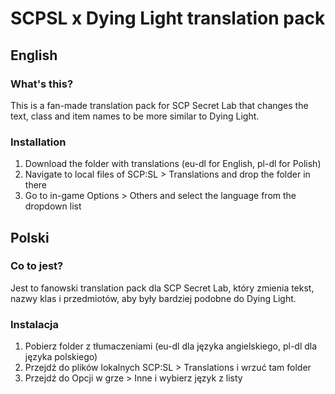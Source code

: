# SCPSL x Dying Light translation pack
## English
### What's this?
This is a fan-made translation pack for SCP Secret Lab that changes the text, class and item names to be more similar to Dying Light. 
### Installation
1. Download the folder with translations (eu-dl for English, pl-dl for Polish)
2. Navigate to local files of SCP:SL > Translations and drop the folder in there
3. Go to in-game Options > Others and select the language from the dropdown list

## Polski
### Co to jest?
Jest to fanowski translation pack dla SCP Secret Lab, który zmienia tekst, nazwy klas i przedmiotów, aby były bardziej podobne do Dying Light. 
### Instalacja
1. Pobierz folder z tłumaczeniami (eu-dl dla języka angielskiego, pl-dl dla języka polskiego)
2. Przejdź do plików lokalnych SCP:SL > Translations i wrzuć tam folder
3. Przejdź do Opcji w grze > Inne i wybierz język z listy
